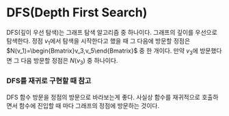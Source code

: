 # DFS(Depth First Search)

DFS(깊이 우선 탐색)는 그래프 탐색 알고리즘 중 하나이다. 그래프의 깊이를 우선으로 탐색한다. 정점 $v_1$에서 탐색을 시작한다고 했을 때 그 다음에 방문할 정점은 $N(v_1)=\begin{Bmatrix}v_3,v_5\end{Bmatrix}$ 중 한 개이다. 만약 $v_3$에 방문했다면 그 다음 방문할 정점은 $N(v_3)$ 중 하나이다.

### DFS를 재귀로 구현할 때 참고
DFS 함수 방문을 정점의 방문으로 바라보는게 좋다. 사실상 함수를 재귀적으로 호출하면서 함수에 진입할 때 마다 그래프의 정점에 방문하는 것이다.